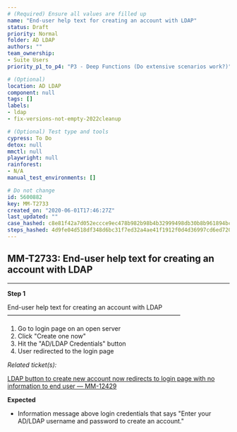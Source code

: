 ```yaml
---
# (Required) Ensure all values are filled up
name: "End-user help text for creating an account with LDAP"
status: Draft
priority: Normal
folder: AD LDAP
authors: ""
team_ownership: 
- Suite Users
priority_p1_to_p4: "P3 - Deep Functions (Do extensive scenarios work?)"

# (Optional)
location: AD LDAP
component: null
tags: []
labels: 
- ldap
- fix-versions-not-empty-2022cleanup

# (Optional) Test type and tools
cypress: To Do
detox: null
mmctl: null
playwright: null
rainforest: 
- N/A
manual_test_environments: []

# Do not change
id: 5600882
key: MM-T2733
created_on: "2020-06-01T17:46:27Z"
last_updated: ""
case_hashed: c8e81f42a7d052eccce9ec478b982b98b4b32999498db30b8b961894bc12b40d8b5afc763b393dac8a062cfa77d877e5
steps_hashed: 4d9fe04d518df348d6bc31f7ed32a4ae41f1912f0d4d36997cd6ed72075d07dae25dddea9e1ea38c4a62f4fb9c636c5b
---
```


<!-- (Auto-generated) Based on frontmatter's "key" and "name" -->

## MM-T2733: End-user help text for creating an account with LDAP

---

**Step 1**

End-user help text for creating an account with LDAP\
————————————————————————————

1. Go to login page on an open server
2. Click "Create one now"
3. Hit the "AD/LDAP Credentials" button
4. User redirected to the login page

_Related ticket(s):_

[LDAP button to create new account now redirects to login page with no information to end user — MM-12429](https://mattermost.atlassian.net/browse/MM-12429)

**Expected**

- Information message above login credentials that says "Enter your AD/LDAP username and password to create an account."
